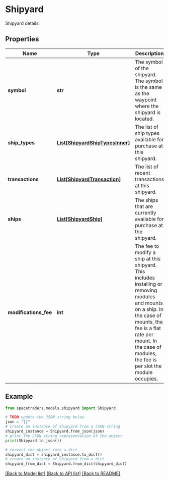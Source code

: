 # Shipyard

Shipyard details.

## Properties

Name | Type | Description | Notes
------------ | ------------- | ------------- | -------------
**symbol** | **str** | The symbol of the shipyard. The symbol is the same as the waypoint where the shipyard is located. | 
**ship_types** | [**List[ShipyardShipTypesInner]**](ShipyardShipTypesInner.md) | The list of ship types available for purchase at this shipyard. | 
**transactions** | [**List[ShipyardTransaction]**](ShipyardTransaction.md) | The list of recent transactions at this shipyard. | [optional] 
**ships** | [**List[ShipyardShip]**](ShipyardShip.md) | The ships that are currently available for purchase at the shipyard. | [optional] 
**modifications_fee** | **int** | The fee to modify a ship at this shipyard. This includes installing or removing modules and mounts on a ship. In the case of mounts, the fee is a flat rate per mount. In the case of modules, the fee is per slot the module occupies. | 

## Example

```python
from spacetraders.models.shipyard import Shipyard

# TODO update the JSON string below
json = "{}"
# create an instance of Shipyard from a JSON string
shipyard_instance = Shipyard.from_json(json)
# print the JSON string representation of the object
print(Shipyard.to_json())

# convert the object into a dict
shipyard_dict = shipyard_instance.to_dict()
# create an instance of Shipyard from a dict
shipyard_from_dict = Shipyard.from_dict(shipyard_dict)
```
[[Back to Model list]](../README.md#documentation-for-models) [[Back to API list]](../README.md#documentation-for-api-endpoints) [[Back to README]](../README.md)


